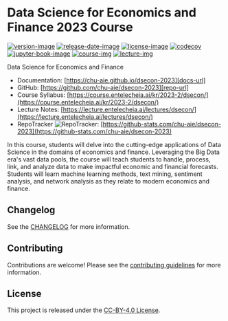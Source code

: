 # Data Science for Economics and Finance 2023 Course


[![version-image]][release-url]
[![release-date-image]][release-url]
[![license-image]][license-url]
[![codecov][codecov-image]][codecov-url]
[![jupyter-book-image]][docs-url]
[![course-img]][course-url]
[![lecture-img]][lecture-url]


<!-- Links: -->
[course-img]: https://img.shields.io/badge/course-entelecheia.ai-blue
[course-url]: https://course.entelecheia.ai
[lecture-img]: https://img.shields.io/badge/lecture-entelecheia.ai-blue
[lecture-url]: https://lecture.entelecheia.ai
[codecov-image]: https://codecov.io/gh/chu-aie/dsecon-2023/branch/main/graph/badge.svg?token=[REPLACE_ME]
[codecov-url]: https://codecov.io/gh/chu-aie/dsecon-2023
[pypi-image]: https://img.shields.io/pypi/v/dsecon-2023
[license-image]: https://img.shields.io/github/license/chu-aie/dsecon-2023
[license-url]: https://github.com/chu-aie/dsecon-2023/blob/main/LICENSE
[version-image]: https://img.shields.io/github/v/release/chu-aie/dsecon-2023?sort=semver
[release-date-image]: https://img.shields.io/github/release-date/chu-aie/dsecon-2023
[release-url]: https://github.com/chu-aie/dsecon-2023/releases
[jupyter-book-image]: https://jupyterbook.org/en/stable/_images/badge.svg

[repo-url]: https://github.com/chu-aie/dsecon-2023
[pypi-url]: https://pypi.org/project/dsecon-2023
[docs-url]: https://chu-aie.github.io/dsecon-2023
[changelog]: https://github.com/chu-aie/dsecon-2023/blob/main/CHANGELOG.md
[contributing guidelines]: https://github.com/chu-aie/dsecon-2023/blob/main/CONTRIBUTING.md
<!-- Links: -->

Data Science for Economics and Finance

- Documentation: [https://chu-aie.github.io/dsecon-2023][docs-url]
- GitHub: [https://github.com/chu-aie/dsecon-2023][repo-url]
- Course Syllabus: [https://course.entelecheia.ai/kr/2023-2/dsecon/](https://course.entelecheia.ai/kr/2023-2/dsecon/)
- Lecture Notes: [https://lecture.entelecheia.ai/lectures/dsecon/](https://lecture.entelecheia.ai/lectures/dsecon/)
- RepoTracker ![RepoTracker](https://assets.entelecheia.ai/icons/repotracker.svg): [https://github-stats.com/chu-aie/dsecon-2023](https://github-stats.com/chu-aie/dsecon-2023)


In this course, students will delve into the cutting-edge applications of Data Science in the domains of economics and finance. Leveraging the Big Data era's vast data pools, the course will teach students to handle, process, link, and analyze data to make impactful economic and financial forecasts. Students will learn machine learning methods, text mining, sentiment analysis, and network analysis as they relate to modern economics and finance.

## Changelog

See the [CHANGELOG] for more information.

## Contributing

Contributions are welcome! Please see the [contributing guidelines] for more information.

## License

This project is released under the [CC-BY-4.0 License][license-url].
